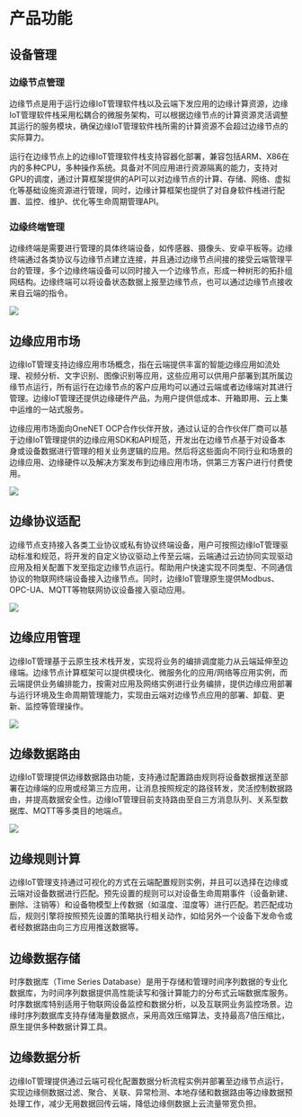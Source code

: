 # 产品功能 

## 设备管理

### 边缘节点管理

边缘节点是用于运行边缘IoT管理软件栈以及云端下发应用的边缘计算资源，边缘IoT管理软件栈采用松耦合的微服务架构，可以根据边缘节点的计算资源灵活调整其运行的服务模块，确保边缘IoT管理软件栈所需的计算资源不会超过边缘节点的实际算力。

运行在边缘节点上的边缘IoT管理软件栈支持容器化部署，兼容包括ARM、X86在内的多种CPU，多种操作系统。具备对不同应用进行资源隔离的能力，支持对GPU的调度，通过计算框架提供的API可以对边缘节点的计算、存储、网络、虚拟化等基础设施资源进行管理，同时，边缘计算框架也提供了对自身软件栈进行配置、监控、维护、优化等生命周期管理API。

### 边缘终端管理

边缘终端是需要进行管理的具体终端设备，如传感器、摄像头、安卓平板等。边缘终端通过各类协议与边缘节点建立连接，并且通过边缘节点间接的接受云端管理平台的管理，多个边缘终端设备可以同时接入一个边缘节点，形成一种树形的拓扑组网结构。边缘终端可以将设备状态数据上报至边缘节点，也可以通过边缘节点接收来自云端的指令。

![](/images\oes\introduction\1-2-1.png)

## 边缘应用市场

边缘IoT管理支持边缘应用市场概念，指在云端提供丰富的智能边缘应用如流处理、视频分析、文字识别、图像识别等应用，这些应用可以供用户部署到其所属边缘节点运行，所有运行在边缘节点的客户应用均可以通过云端或者边缘端对其进行管理。边缘IoT管理还提供边缘硬件产品，为用户提供低成本、开箱即用、云上集中运维的一站式服务。 

边缘应用市场面向OneNET OCP合作伙伴开放，通过认证的合作伙伴厂商可以基于边缘IoT管理提供的边缘应用SDK和API规范，开发出在边缘节点基于对设备本身或设备数据进行管理的相关业务逻辑的应用。然后将这些面向不同行业和场景的边缘应用、边缘硬件以及解决方案发布到边缘应用市场，供第三方客户进行付费使用。 

![](/images\oes\introduction\1-2-2.png)

## 边缘协议适配

边缘节点支持接入各类工业协议或私有协议终端设备，用户可按照边缘IoT管理驱动标准和规范，将开发的自定义协议驱动上传至云端，云端通过云边协同实现驱动应用及相关配置下发至指定边缘节点运行。帮助用户快速实现不同类型、不同通信协议的物联网终端设备接入边缘节点。同时，边缘IoT管理原生提供Modbus、OPC-UA、MQTT等物联网协议设备接入驱动应用。

![](/images\oes\introduction\1-2-3.png)

## 边缘应用管理

边缘IoT管理基于云原生技术栈开发，实现将业务的编排调度能力从云端延伸至边缘端。边缘节点计算框架可以提供模块化、微服务化的应用/网络等应用实例，而云端提供业务编排能力，按需对应用及网络实例进行业务编排，提供边缘应用部署与运行环境及生命周期管理能力，实现由云端对边缘节点应用的部署、卸载、更新、监控等管理操作。

![](/images\oes\introduction\1-2-4.png)

## 边缘数据路由

边缘IoT管理提供边缘数据路由功能，支持通过配置路由规则将设备数据推送至部署在边缘端的应用或经第三方应用，让消息按照规定的路径转发，灵活控制数据路由，并提高数据安全性。边缘IoT管理目前支持路由至自三方消息队列、关系型数据库、MQTT等多类目的地端点。

![](/images\oes\introduction\1-2-5.png)

## 边缘规则计算

边缘IoT管理支持通过可视化的方式在云端配置规则实例，并且可以选择在边缘或云端对设备数据进行匹配。预先设置的规则可以对设备生命周期事件（设备新建、删除、注销等）和设备物模型上传数据（如温度、湿度等）进行匹配。若匹配成功后，规则引擎将按照预先设置的策略执行相关动作，如给另外一个设备下发命令或者经数据路由向三方应用推送数据等。

## 边缘数据存储

时序数据库（Time Series Database）是用于存储和管理时间序列数据的专业化数据库，为时间序列数据提供高性能读写和强计算能力的分布式云端数据库服务。时序数据库特别适用于物联网设备监控和数据分析，以及互联网业务监控场景。边缘时序列数据库支持存储海量数据点，采用高效压缩算法，支持最高7倍压缩比，原生提供多种数据计算工具。

## 边缘数据分析

边缘IoT管理提供通过云端可视化配置数据分析流程实例并部署至边缘节点运行，实现边缘侧数据过滤、聚合、关联、异常检测、本地存储和数据路由等边缘数据预处理工作，减少无用数据回传云端，降低边缘侧数据上云流量带宽负担。

